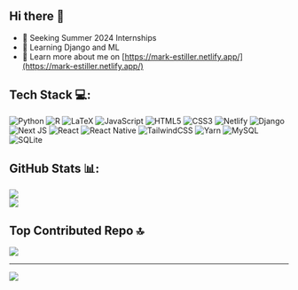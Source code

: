 ## Hi there 👋

- 🔭 Seeking Summer 2024 Internships
- 🌱 Learning Django and ML
- 💬 Learn more about me on [https://mark-estiller.netlify.app/](https://mark-estiller.netlify.app/)

## Tech Stack 💻:
![Python](https://img.shields.io/badge/python-3670A0?style=for-the-badge&logo=python&logoColor=ffdd54) ![R](https://img.shields.io/badge/r-%23276DC3.svg?style=for-the-badge&logo=r&logoColor=white) ![LaTeX](https://img.shields.io/badge/latex-%23008080.svg?style=for-the-badge&logo=latex&logoColor=white) ![JavaScript](https://img.shields.io/badge/javascript-%23323330.svg?style=for-the-badge&logo=javascript&logoColor=%23F7DF1E) ![HTML5](https://img.shields.io/badge/html5-%23E34F26.svg?style=for-the-badge&logo=html5&logoColor=white) ![CSS3](https://img.shields.io/badge/css3-%231572B6.svg?style=for-the-badge&logo=css3&logoColor=white) ![Netlify](https://img.shields.io/badge/netlify-%23000000.svg?style=for-the-badge&logo=netlify&logoColor=#00C7B7) ![Django](https://img.shields.io/badge/django-%23092E20.svg?style=for-the-badge&logo=django&logoColor=white) ![Next JS](https://img.shields.io/badge/Next-black?style=for-the-badge&logo=next.js&logoColor=white) ![React](https://img.shields.io/badge/react-%2320232a.svg?style=for-the-badge&logo=react&logoColor=%2361DAFB) ![React Native](https://img.shields.io/badge/react_native-%2320232a.svg?style=for-the-badge&logo=react&logoColor=%2361DAFB) ![TailwindCSS](https://img.shields.io/badge/tailwindcss-%2338B2AC.svg?style=for-the-badge&logo=tailwind-css&logoColor=white) ![Yarn](https://img.shields.io/badge/yarn-%232C8EBB.svg?style=for-the-badge&logo=yarn&logoColor=white) ![MySQL](https://img.shields.io/badge/mysql-%2300f.svg?style=for-the-badge&logo=mysql&logoColor=white) ![SQLite](https://img.shields.io/badge/sqlite-%2307405e.svg?style=for-the-badge&logo=sqlite&logoColor=white)

## GitHub Stats 📊:
<!-- ![](https://github-readme-stats.vercel.app/api?username=markestiller&theme=dark&hide_border=false&include_all_commits=true&count_private=true)<br/> -->
![](https://github-readme-streak-stats.herokuapp.com/?user=markestiller&theme=dark&hide_border=false)<br/>
![](https://github-readme-stats.vercel.app/api/top-langs/?username=markestiller&theme=dark&hide_border=false&include_all_commits=true&count_private=true&layout=compact)

## Top Contributed Repo 🔝
![](https://github-contributor-stats.vercel.app/api?username=markestiller&limit=5&theme=dark&combine_all_yearly_contributions=true)

---
[![](https://visitcount.itsvg.in/api?id=markestiller&icon=0&color=3)](https://visitcount.itsvg.in)

<!-- Proudly created with GPRM ( https://gprm.itsvg.in ) -->




<!--
**markestiller/markestiller** is a ✨ _special_ ✨ repository because its `README.md` (this file) appears on your GitHub profile.

Here are some ideas to get you started:

- 🔭 I’m currently working on 
- 🌱 I’m currently learning Django and ML
- 💬 Know more about me on [https://mark-estiller.netlify.app/](https://mark-estiller.netlify.app/)
-->
